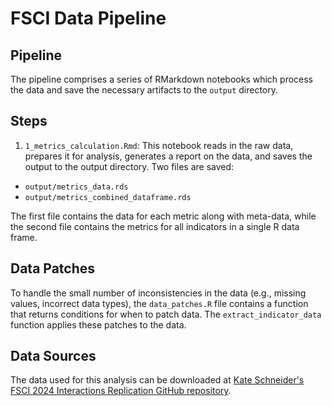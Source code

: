 # FSCI Data Pipeline

## Pipeline

The pipeline comprises a series of RMarkdown notebooks which process the data and save the necessary artifacts to the `output` directory. 

## Steps

1. `1_metrics_calculation.Rmd`: This notebook reads in the raw data, prepares it for analysis, generates a report on the data, and saves the output to the output directory. Two files are saved: 
  - `output/metrics_data.rds`
  - `output/metrics_combined_dataframe.rds`
  
  The first file contains the data for each metric along with meta-data, while the second file contains the metrics for all indicators in a single R data frame.


## Data Patches

To handle the small number of inconsistencies in the data (e.g., missing values, incorrect data types), the `data_patches.R` file contains a function that returns conditions for when to patch data. The `extract_indicator_data` function applies these patches to the data.

## Data Sources

The data used for this analysis can be downloaded at [Kate Schneider's FSCI 2024 Interactions Replication GitHub repository](https://github.com/KateSchneider-FoodPol/FSCI_2024Interactions_Replication/blob/main/Output%20data/FSCI_2024.csv.gz).

